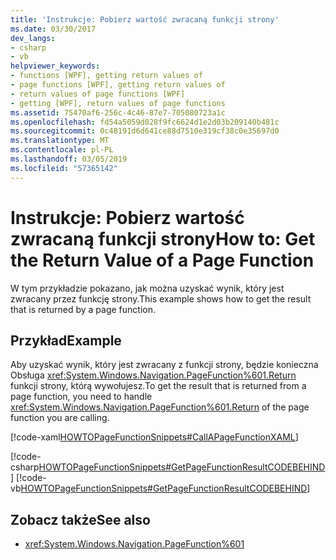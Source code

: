 ```yaml
---
title: 'Instrukcje: Pobierz wartość zwracaną funkcji strony'
ms.date: 03/30/2017
dev_langs:
- csharp
- vb
helpviewer_keywords:
- functions [WPF], getting return values of
- page functions [WPF], getting return values of
- return values of page functions [WPF]
- getting [WPF], return values of page functions
ms.assetid: 75470af6-256c-4c46-87e7-705080723a1c
ms.openlocfilehash: fd54a5059d028f9fc6624d1e2d03b209140b481c
ms.sourcegitcommit: 0c48191d6d641ce88d7510e319cf38c0e35697d0
ms.translationtype: MT
ms.contentlocale: pl-PL
ms.lasthandoff: 03/05/2019
ms.locfileid: "57365142"
---
```

# <a name="how-to-get-the-return-value-of-a-page-function"></a><span data-ttu-id="b2537-102">Instrukcje: Pobierz wartość zwracaną funkcji strony</span><span class="sxs-lookup"><span data-stu-id="b2537-102">How to: Get the Return Value of a Page Function</span></span>
<span data-ttu-id="b2537-103">W tym przykładzie pokazano, jak można uzyskać wynik, który jest zwracany przez funkcję strony.</span><span class="sxs-lookup"><span data-stu-id="b2537-103">This example shows how to get the result that is returned by a page function.</span></span>  
  
## <a name="example"></a><span data-ttu-id="b2537-104">Przykład</span><span class="sxs-lookup"><span data-stu-id="b2537-104">Example</span></span>  
 <span data-ttu-id="b2537-105">Aby uzyskać wynik, który jest zwracany z funkcji strony, będzie konieczna Obsługa <xref:System.Windows.Navigation.PageFunction%601.Return> funkcji strony, którą wywołujesz.</span><span class="sxs-lookup"><span data-stu-id="b2537-105">To get the result that is returned from a page function, you need to handle <xref:System.Windows.Navigation.PageFunction%601.Return> of the page function you are calling.</span></span>  
  
 [!code-xaml[HOWTOPageFunctionSnippets#CallAPageFunctionXAML](~/samples/snippets/csharp/VS_Snippets_Wpf/HOWTOPageFunctionSnippets/CSharp/CallingPage.xaml#callapagefunctionxaml)]  
  
 [!code-csharp[HOWTOPageFunctionSnippets#GetPageFunctionResultCODEBEHIND](~/samples/snippets/csharp/VS_Snippets_Wpf/HOWTOPageFunctionSnippets/CSharp/CallingPage.xaml.cs#getpagefunctionresultcodebehind)]
 [!code-vb[HOWTOPageFunctionSnippets#GetPageFunctionResultCODEBEHIND](~/samples/snippets/visualbasic/VS_Snippets_Wpf/HOWTOPageFunctionSnippets/VisualBasic/CallingPage.xaml.vb#getpagefunctionresultcodebehind)]  
  
## <a name="see-also"></a><span data-ttu-id="b2537-106">Zobacz także</span><span class="sxs-lookup"><span data-stu-id="b2537-106">See also</span></span>
- <xref:System.Windows.Navigation.PageFunction%601>
